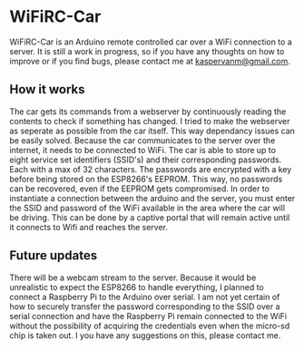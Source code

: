 # WiFiRC-Car
WiFiRC-Car is an Arduino remote controlled car over a WiFi connection to a server.
It is still a work in progress, so if you have any thoughts on how to improve or if you find bugs, please contact me at kaspervanm@gmail.com.

## How it works
The car gets its commands from a webserver by continuously reading the contents to check if something has changed. I tried to make the webserver as seperate as possible from the car itself. This way dependancy issues can be easily solved. Because the car communicates to the server over the internet, it needs to be connected to WiFi. The car is able to store up to eight service set identifiers (SSID's) and their corresponding passwords. Each with a max of 32 characters. The passwords are encrypted with a key before being stored on the ESP8266's EEPROM. This way, no passwords can be recovered, even if the EEPROM gets compromised. In order to instantiate a connection between the arduino and the server, you must enter the SSID and password of the WiFi available in the area where the car will be driving. This can be done by a captive portal that will remain active until it connects to Wifi and reaches the server. 

## Future updates
There will be a webcam stream to the server. Because it would be unrealistic to expect the ESP8266 to handle everything, I planned to connect a Raspberry Pi to the Arduino over serial. I am not yet certain of how to securely transfer the password corresponding to the SSID over a serial connection and have the Raspberry Pi remain connected to the WiFi without the possibility of acquiring the credentials even when the micro-sd chip is taken out. I you have any suggestions on this, please contact me.
